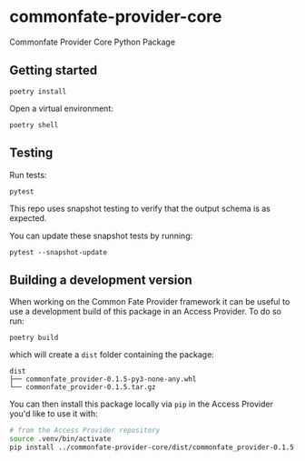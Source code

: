 # commonfate-provider-core

Commonfate Provider Core Python Package

## Getting started

```
poetry install
```

Open a virtual environment:

```
poetry shell
```

## Testing

Run tests:

```
pytest
```

This repo uses snapshot testing to verify that the output schema is as expected.

You can update these snapshot tests by running:

```
pytest --snapshot-update
```

## Building a development version

When working on the Common Fate Provider framework it can be useful to use a development build of this package in an Access Provider. To do so run:

```
poetry build
```

which will create a `dist` folder containing the package:

```
dist
├── commonfate_provider-0.1.5-py3-none-any.whl
└── commonfate_provider-0.1.5.tar.gz
```

You can then install this package locally via `pip` in the Access Provider you'd like to use it with:

```bash
# from the Access Provider repository
source .venv/bin/activate
pip install ../commonfate-provider-core/dist/commonfate_provider-0.1.5.tar.gz
```
